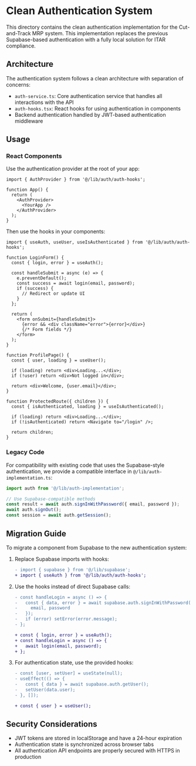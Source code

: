 # Clean Authentication System

This directory contains the clean authentication implementation for the Cut-and-Track MRP system. This implementation replaces the previous Supabase-based authentication with a fully local solution for ITAR compliance.

## Architecture

The authentication system follows a clean architecture with separation of concerns:

- `auth-service.ts`: Core authentication service that handles all interactions with the API
- `auth-hooks.tsx`: React hooks for using authentication in components
- Backend authentication handled by JWT-based authentication middleware

## Usage

### React Components

Use the authentication provider at the root of your app:

```tsx
import { AuthProvider } from '@/lib/auth/auth-hooks';

function App() {
  return (
    <AuthProvider>
      <YourApp />
    </AuthProvider>
  );
}
```

Then use the hooks in your components:

```tsx
import { useAuth, useUser, useIsAuthenticated } from '@/lib/auth/auth-hooks';

function LoginForm() {
  const { login, error } = useAuth();
  
  const handleSubmit = async (e) => {
    e.preventDefault();
    const success = await login(email, password);
    if (success) {
      // Redirect or update UI
    }
  };
  
  return (
    <form onSubmit={handleSubmit}>
      {error && <div className="error">{error}</div>}
      {/* Form fields */}
    </form>
  );
}

function ProfilePage() {
  const { user, loading } = useUser();
  
  if (loading) return <div>Loading...</div>;
  if (!user) return <div>Not logged in</div>;
  
  return <div>Welcome, {user.email}</div>;
}

function ProtectedRoute({ children }) {
  const { isAuthenticated, loading } = useIsAuthenticated();
  
  if (loading) return <div>Loading...</div>;
  if (!isAuthenticated) return <Navigate to="/login" />;
  
  return children;
}
```

### Legacy Code

For compatibility with existing code that uses the Supabase-style authentication, we provide a compatible interface in `@/lib/auth-implementation.ts`:

```ts
import auth from '@/lib/auth-implementation';

// Use Supabase-compatible methods
const result = await auth.signInWithPassword({ email, password });
await auth.signOut();
const session = await auth.getSession();
```

## Migration Guide

To migrate a component from Supabase to the new authentication system:

1. Replace Supabase imports with hooks:
   ```diff
   - import { supabase } from '@/lib/supabase';
   + import { useAuth } from '@/lib/auth/auth-hooks';
   ```

2. Use the hooks instead of direct Supabase calls:
   ```diff
   - const handleLogin = async () => {
   -   const { data, error } = await supabase.auth.signInWithPassword({
   -     email, password
   -   });
   -   if (error) setError(error.message);
   - };
   
   + const { login, error } = useAuth();
   + const handleLogin = async () => {
   +   await login(email, password);
   + };
   ```

3. For authentication state, use the provided hooks:
   ```diff
   - const [user, setUser] = useState(null);
   - useEffect(() => {
   -   const { data } = await supabase.auth.getUser();
   -   setUser(data.user);
   - }, []);
   
   + const { user } = useUser();
   ```

## Security Considerations

- JWT tokens are stored in localStorage and have a 24-hour expiration
- Authentication state is synchronized across browser tabs
- All authentication API endpoints are properly secured with HTTPS in production
